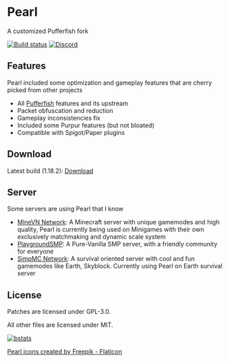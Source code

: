 # Pearl
A customized Pufferfish fork

[![Build status](https://img.shields.io/github/workflow/status/Pearl-Project/Pearl/Build?logo=github&style=for-the-badge)](https://github.com/Pearl-Project/Pearl/actions)
[![Discord](https://img.shields.io/discord/951410587030667294.svg?label=&logo=discord&logoColor=ffffff&color=7389D8&labelColor=6A7EC2&style=for-the-badge)](https://discord.gg/ZFAtK5Mx9w)

## Features
Pearl included some optimization and gameplay features that are cherry picked from other projects

- All [Pufferfish](https://github.com/pufferfish-gg/Pufferfish) features and its upstream
- Packet obfuscation and reduction
- Gameplay inconsistencies fix
- Included some Purpur features (but not bloated)
- Compatible with Spigot/Paper plugins
## Download

Latest build (1.18.2): [Download](https://github.com/Pearl-Project/Pearl/releases/tag/1.18.2)

## Server

Some servers are using Pearl that I know

- [MineVN Network](http://minevn.net/discord): A Minecraft server with unique gamemodes and high quality, Pearl is currently being used on Minigames with their own exclusively matchmaking and dynamic scale system
- [PlaygroundSMP](https://2hg.pw/discord): A Pure-Vanilla SMP server, with a friendly community for everyone
- [SimpMC Network](https://discord.com/invite/simpmc): A survival oriented server with cool and fun gamemodes like Earth, Skyblock. Currently using Pearl on Earth survival server

## License

Patches are licensed under GPL-3.0.

All other files are licensed under MIT.

[![bstats](https://bstats.org/signatures/server-implementation/pearl.svg)](https://bstats.org/plugin/server-implementation/Pearl/14650)


<a href="https://www.flaticon.com/free-icons/pearl" title="pearl icons">Pearl icons created by Freepik - Flaticon</a>
